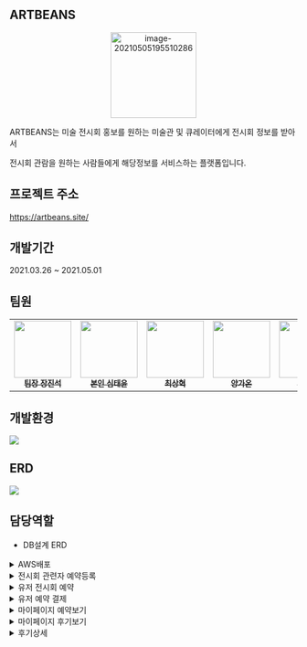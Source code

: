

## ARTBEANS

<p align="center"><img src="https://user-images.githubusercontent.com/75354017/117138096-8840db80-ade5-11eb-91ff-306ac4616c72.png" alt="image-20210505195510286" width="150px" /></p>

ARTBEANS는 미술 전시회 홍보를 원하는 미술관 및 큐레이터에게 전시회 정보를 받아서 

전시회 관람을 원하는 사람들에게 해당정보를 서비스하는 플랫폼입니다.

## 프로젝트 주소

https://artbeans.site/

## 개발기간

2021.03.26 ~ 2021.05.01

## 팀원

<table>
  <tbody>
      <td align="center">
        <a href="https://github.com/tokkimeat">
          <img src="https://avatars.githubusercontent.com/u/75354100?v=4" width="100px" style="max-width:100%;">
          <br>
          <sub>
            <b>팀장 장진석</b>
          </sub>
        </a>
        <br>
      </td>
      <td align="center">
        <a href="https://github.com/sty2829">
          <img src="https://avatars.githubusercontent.com/u/75354017?v=4" width="100px" style="max-width:100%;">
          <br>
          <sub>
            <b>본인 심태윤</b>
          </sub>
        </a>
        <br>
      </td>
      <td align="center">
        <a href="https://github.com/csh4612">
          <img src="https://avatars.githubusercontent.com/u/75354001?s=64&v=4" width="100px" style="max-width:100%;">
          <br>
          <sub>
            <b>최상혁</b>
          </sub>
        </a>
        <br>
      </td>
      <td align="center">
        <a href="https://github.com/sungpring">
          <img src="https://avatars.githubusercontent.com/u/75354104?v=4" width="100px" style="max-width:100%;">
          <br>
          <sub>
            <b>양가온</b>
          </sub>
        </a>
        <br>
      </td>
      <td align="center">
        <a href="https://github.com/ssh09">
          <img src="https://avatars.githubusercontent.com/u/75354025?v=4" width="100px" style="max-width:100%;">
          <br>
          <sub>
            <b>박소희</b>
          </sub>
        </a>
        <br>
      </td>
  </tbody>
</table>


## 개발환경
<img src="https://user-images.githubusercontent.com/75354017/117420912-fa85fd00-af58-11eb-9464-666c6241301c.png"  />

## ERD

<img src="https://user-images.githubusercontent.com/75354017/117389046-b4b04100-af26-11eb-85e2-8ce6473a0354.png" />

## 담당역할

- DB설계 ERD

<details>
    <summary>AWS배포</summary>
    <div>
        <p align="center"><img src="https://user-images.githubusercontent.com/75354017/117399609-e67fd280-af3b-11eb-9a70-48d895fb0bb0.png" width="1000px"/></p>
        <h5>
        	구현설명
    	</h5>
        <p>
	     1. 개발자가 COMMIT 하면 Github에서 Webhook으로 Jenkins에 이벤트를 발생시킨다. <br>
             2. 이벤트가 발생한 Jenkins에서 소스를 내려받고 자동으로 AWS에 배포
        </p>
</div>
</details>

<details>
    <summary>전시회 관련자 예약등록</summary>
    <div>
        <p align="center"><img src="https://user-images.githubusercontent.com/75354017/117143002-4e72d380-adeb-11eb-993e-8aa7be782474.png" width="500px"/></p>
        <h5>
            화면설명
        </h5>
        <p>
			전시회 대표유저가 ArtBeans 사이트에  전시회를 등록했을 경우 예약설정 화면
        </p>
        <h5>
        구현설명
    	</h5>
        <p>
            &nbsp&nbsp 1. 등록한 전시회중에서 예약설정을 하지 않은 전시회 리스트만 보여준다. 
        </p>
        <p>
            &nbsp&nbsp 2. 해당 화면의 입력값은 선택요소로 되어있어 선택시 입력창의 CSS를 성공(초록색)으로 변경함.
        </p>
</div>
</details>

<details>
    <summary>유저 전시회 예약</summary>
    <div>
        <p align="center"><img src="https://user-images.githubusercontent.com/75354017/117144212-a231ec80-adec-11eb-9c7e-8ffdd6b9cbe9.png" width="500px"/></p>
        <h5>
            화면설명
        </h5>
        <p>
			전시회 예약버튼을  눌렀을경우 해당 전시회의 예약일정을 선택하는 화면
        </p>
        <h5>
        구현설명
    	</h5>
        <p>
            &nbsp&nbsp 1. 해당 전시회의 기간중에서 휴무일,  표가 다팔린 날짜를 계산하여 스케쥴을  달력에 설정
        </p>
        <p>
            &nbsp&nbsp 2. 해당 전시회의 예약날짜를 선택하면 시간대별 예약가능한 예매수를 보여준다.
        </p>
</div>
</details>


<details>
    <summary>유저 예약 결제</summary>
    <div>
        <p align="center"><img src="https://user-images.githubusercontent.com/75354017/117149788-7dd90e80-adf2-11eb-8ec3-f8e47c90215c.png" width="500px"/></p>
        <h5>
            화면설명
        </h5>
        <p>
			전시회 예약일정을 고르고나서 해당 예매표를 결제하는 화면
        </p>
        <h5>
        구현설명
    	</h5>
        <p>
            &nbsp&nbsp 1. 해당 전시회의 전시관(갤러리) 위치를 네이버지도 API를 활용하여 보여준다.
        </p>
        <p>
            &nbsp&nbsp 2. 결제방식을 선택하면 Iamport 결제API를 활용하여 결제한다.
        </p>
</div>
</details>

<details>
    <summary>마이페이지 예약보기</summary>
    <div>
        <p align="center"><img src="https://user-images.githubusercontent.com/75354017/117152057-9ea26380-adf4-11eb-86b7-d627170ad330.png" width="500px"/></p>
        <h5>
            화면설명
        </h5>
        <p>
			전시회 예약을 하면 마이페이지에서 예매내역을 확인하는 화면
        </p>
        <h5>
        구현설명
    	</h5>
        <p>
            &nbsp&nbsp 1. 아직 예약시간이 지나지 않았으면 진행중 예약으로 이동하고 상세보기시 취소가 가능하다. 
        </p>
        <p>
            &nbsp&nbsp 2. 예약시간이 지나면 지난예약으로 이동하며 상세보기시 후기작성이 가능하다.
        </p>
        <p>
            &nbsp&nbsp 3. 지난예약은 데이터가 계속 쌓이기 때문에 JPA 페이징을 활용하여 페이징 처리.
        </p>
</div>
</details>

<details>
    <summary>마이페이지 후기보기</summary>
    <div>
        <p align="center"><img src="https://user-images.githubusercontent.com/75354017/117154508-df9b7780-adf6-11eb-9b2f-669549f4b43e.png" width="700px"/></p>
        <h5>
            화면설명
        </h5>
        <p>
			예매한 전시회의 후기를 작성하고나면 마이페이지에서 나의 후기를 관리하는 화면
        </p>
        <h5>
        구현설명
    	</h5>
        <p>
            &nbsp&nbsp 1. 후기를 작성하고나서 해당 리뷰를 수정하거나 삭제할 수 있다.
        </p>
        <p>
            &nbsp&nbsp 2. 후기도 계속 데이터가 쌓이기 때문에 페이징 처리.
        </p>
</div>
</details>

<details>
    <summary>후기상세</summary>
    <div>
        <p align="center"><img src="https://user-images.githubusercontent.com/75354017/117157570-a7e1ff00-adf9-11eb-8999-08fdb1b052f9.png" width="700px"/></p>
        <h5>
            화면설명
        </h5>
        <p>
			후기 상세 화면
        </p>
        <h5>
        구현설명
    	</h5>
        <p>
            &nbsp&nbsp 1. 제목, 작성자, 작성일을  보여주고 해당 썸네일이미지를 배경으로 사용한다.
        </p>
        <p>
            &nbsp&nbsp 2. 해당 후기의 댓글을 작성할 수 있으며 해당 댓글의 작성자면 수정과 삭제가 가능하다.
        </p>
</div>
</details>




​       



  

   



